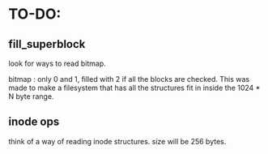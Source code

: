 # TO-DO:
## fill_superblock

look for ways to read bitmap.

bitmap : only 0 and 1, filled with 2 if all the blocks are checked. This was made to make a filesystem that has all the structures fit in inside the 1024 * N byte range.

## inode ops
think of a way of reading inode structures. size will be 256 bytes.
